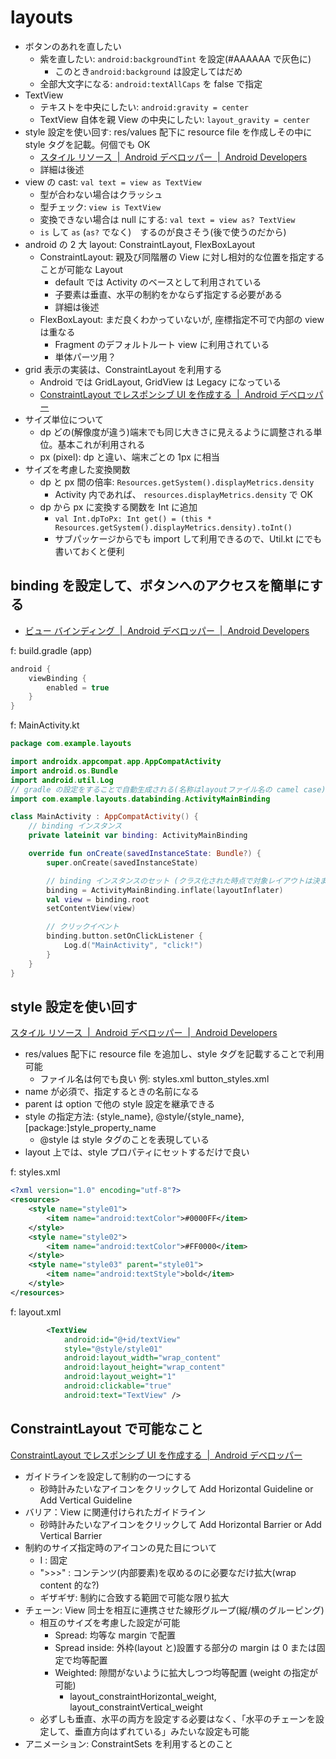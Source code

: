 # layouts

- ボタンのあれを直したい
  - 紫を直したい: `android:backgroundTint` を設定(#AAAAAA で灰色に)
    - このとき`android:background` は設定してはだめ
  - 全部大文字になる: `android:textAllCaps` を false で指定
- TextView
  - テキストを中央にしたい: `android:gravity = center`
  - TextView 自体を親 View の中央にしたい: `layout_gravity = center`
- style 設定を使い回す: res/values 配下に resource file を作成しその中に style タグを記載。何個でも OK
  - [スタイル リソース  |  Android デベロッパー  |  Android Developers](https://developer.android.com/guide/topics/resources/style-resource?hl=ja)
  - 詳細は後述
- view の cast: `val text = view as TextView`
  - 型が合わない場合はクラッシュ
  - 型チェック: `view is TextView`
  - 変換できない場合は null にする: `val text = view as? TextView`
  - `is` して `as` (`as?` でなく)　するのが良さそう(後で使うのだから)
- android の 2 大 layout: ConstraintLayout, FlexBoxLayout
  - ConstraintLayout: 親及び同階層の View に対し相対的な位置を指定することが可能な Layout
    - default では Activity のベースとして利用されている
    - 子要素は垂直、水平の制約をかならず指定する必要がある
    - 詳細は後述
  - FlexBoxLayout: まだ良くわかっていないが, 座標指定不可で内部の view は重なる
    - Fragment のデフォルトルート view に利用されている
    - 単体パーツ用？
- grid 表示の実装は、ConstraintLayout を利用する
  - Android では GridLayout, GridView は Legacy になっている
  - [ConstraintLayout でレスポンシブ UI を作成する  |  Android デベロッパー](https://developer.android.com/training/constraint-layout?hl=ja)
- サイズ単位について
  - dp どの(解像度が違う)端末でも同じ大きさに見えるように調整される単位。基本これが利用される
  - px (pixel): dp と違い、端末ごとの 1px に相当
- サイズを考慮した変換関数
  - dp と px 間の倍率: `Resources.getSystem().displayMetrics.density`
    - Activity 内であれば、 `resources.displayMetrics.density` で OK
  - dp から px に変換する関数を Int に追加
    - `val Int.dpToPx: Int get() = (this * Resources.getSystem().displayMetrics.density).toInt()`
    - サブパッケージからでも import して利用できるので、Util.kt にでも書いておくと便利

## binding を設定して、ボタンへのアクセスを簡単にする

- [ビュー バインディング  |  Android デベロッパー  |  Android Developers](https://developer.android.com/topic/libraries/view-binding?hl=ja)

f: build.gradle (app)

```gradle
android {
    viewBinding {
        enabled = true
    }
}
```

f: MainActivity.kt

```kt
package com.example.layouts

import androidx.appcompat.app.AppCompatActivity
import android.os.Bundle
import android.util.Log
// gradle の設定をすることで自動生成される(名称はlayoutファイル名の camel case)
import com.example.layouts.databinding.ActivityMainBinding

class MainActivity : AppCompatActivity() {
    // binding インスタンス
    private lateinit var binding: ActivityMainBinding

    override fun onCreate(savedInstanceState: Bundle?) {
        super.onCreate(savedInstanceState)

        // binding インスタンスのセット (クラス化された時点で対象レイアウトは決まっているのでid指定ではなくなっている)
        binding = ActivityMainBinding.inflate(layoutInflater)
        val view = binding.root
        setContentView(view)

        // クリックイベント
        binding.button.setOnClickListener {
            Log.d("MainActivity", "click!")
        }
    }
}
```

## style 設定を使い回す

[スタイル リソース  |  Android デベロッパー  |  Android Developers](https://developer.android.com/guide/topics/resources/style-resource?hl=ja)

- res/values 配下に resource file を追加し、style タグを記載することで利用可能
  - ファイル名は何でも良い 例: styles.xml button_styles.xml
- name が必須で、指定するときの名前になる
- parent は option で他の style 設定を継承できる
- style の指定方法: {style_name}, @style/{style_name}, [package:]style_property_name
  - @style は style タグのことを表現している
- layout 上では、style プロパティにセットするだけで良い

f: styles.xml

```xml
<?xml version="1.0" encoding="utf-8"?>
<resources>
    <style name="style01">
        <item name="android:textColor">#0000FF</item>
    </style>
    <style name="style02">
        <item name="android:textColor">#FF0000</item>
    </style>
    <style name="style03" parent="style01">
        <item name="android:textStyle">bold</item>
    </style>
</resources>
```

f: layout.xml

```xml
        <TextView
            android:id="@+id/textView"
            style="@style/style01"
            android:layout_width="wrap_content"
            android:layout_height="wrap_content"
            android:layout_weight="1"
            android:clickable="true"
            android:text="TextView" />
```

## ConstraintLayout で可能なこと

[ConstraintLayout でレスポンシブ UI を作成する  |  Android デベロッパー](https://developer.android.com/training/constraint-layout?hl=ja)

- ガイドラインを設定して制約の一つにする
  - 砂時計みたいなアイコンをクリックして Add Horizontal Guideline or Add Vertical Guideline
- バリア：View に関連付けられたガイドライン
  - 砂時計みたいなアイコンをクリックして Add Horizontal Barrier or Add Vertical Barrier
- 制約のサイズ指定時のアイコンの見た目について
  - I : 固定
  - ">>>" : コンテンツ(内部要素)を収めるのに必要なだけ拡大(wrap content 的な?)
  - ギザギザ: 制約に合致する範囲で可能な限り拡大
- チェーン: View 同士を相互に連携させた線形グループ(縦/横のグルーピング)
  - 相互のサイズを考慮した設定が可能
    - Spread: 均等な margin で配置
    - Spread inside: 外枠(layout と)設置する部分の margin は 0 または固定で均等配置
    - Weighted: 隙間がないように拡大しつつ均等配置 (weight の指定が可能)
      - layout_constraintHorizontal_weight, layout_constraintVertical_weight
  - 必ずしも垂直、水平の両方を設定する必要はなく、「水平のチェーンを設定して、垂直方向はずれている」みたいな設定も可能
- アニメーション: ConstraintSets を利用するとのこと
